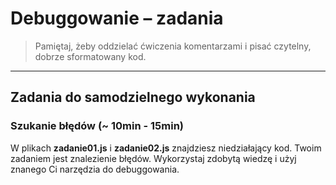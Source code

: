 # Debuggowanie  &ndash; zadania

> Pamiętaj, żeby oddzielać ćwiczenia komentarzami i pisać czytelny, dobrze sformatowany kod.

-------------------------------------------------------------------------------
## Zadania do samodzielnego wykonania

### Szukanie błędów (~ 10min - 15min)
W plikach **zadanie01.js** i **zadanie02.js**  znajdziesz niedziałający kod. Twoim zadaniem jest znalezienie błędów. Wykorzystaj zdobytą wiedzę i użyj znanego Ci narzędzia do debuggowania.

